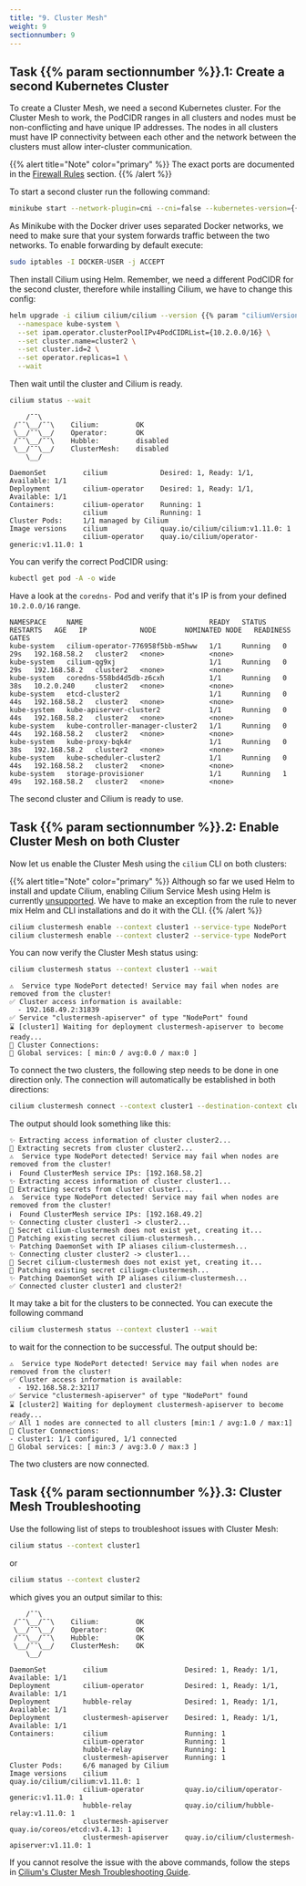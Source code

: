 ```yaml
---
title: "9. Cluster Mesh"
weight: 9
sectionnumber: 9
---
```



## Task {{% param sectionnumber %}}.1: Create a second Kubernetes Cluster

To create a Cluster Mesh, we need a second Kubernetes cluster. For the Cluster Mesh to work, the PodCIDR ranges in all clusters and nodes must be non-conflicting and have unique IP addresses. The nodes in all clusters must have IP connectivity between each other and the network between the clusters must allow inter-cluster communication.

{{% alert title="Note" color="primary" %}}
The exact ports are documented in the [Firewall Rules](https://docs.cilium.io/en/v1.11/operations/system_requirements/#firewall-requirements) section.
{{% /alert %}}

To start a second cluster run the following command:

```bash
minikube start --network-plugin=cni --cni=false --kubernetes-version={{% param "kubernetesVersion" %}} -p cluster2
```

As Minikube with the Docker driver uses separated Docker networks, we need to make sure that your system forwards traffic between the two networks. To enable forwarding by default execute:

```bash
sudo iptables -I DOCKER-USER -j ACCEPT
```

Then install Cilium using Helm. Remember, we need a different PodCIDR for the second cluster, therefore while installing Cilium, we have to change this config:

```bash
helm upgrade -i cilium cilium/cilium --version {{% param "ciliumVersion.postUpgrade" %}} \
  --namespace kube-system \
  --set ipam.operator.clusterPoolIPv4PodCIDRList={10.2.0.0/16} \
  --set cluster.name=cluster2 \
  --set cluster.id=2 \
  --set operator.replicas=1 \
  --wait
```

Then wait until the cluster and Cilium is ready.

```bash
cilium status --wait
```

```
    /¯¯\
 /¯¯\__/¯¯\    Cilium:         OK
 \__/¯¯\__/    Operator:       OK
 /¯¯\__/¯¯\    Hubble:         disabled
 \__/¯¯\__/    ClusterMesh:    disabled
    \__/

DaemonSet         cilium             Desired: 1, Ready: 1/1, Available: 1/1
Deployment        cilium-operator    Desired: 1, Ready: 1/1, Available: 1/1
Containers:       cilium-operator    Running: 1
                  cilium             Running: 1
Cluster Pods:     1/1 managed by Cilium
Image versions    cilium             quay.io/cilium/cilium:v1.11.0: 1
                  cilium-operator    quay.io/cilium/operator-generic:v1.11.0: 1
```

You can verify the correct PodCIDR using:

```bash
kubectl get pod -A -o wide
```

Have a look at the `coredns-` Pod and verify that it's IP is from your defined `10.2.0.0/16` range.

```
NAMESPACE     NAME                               READY   STATUS    RESTARTS   AGE   IP             NODE       NOMINATED NODE   READINESS GATES
kube-system   cilium-operator-776958f5bb-m5hww   1/1     Running   0          29s   192.168.58.2   cluster2   <none>           <none>
kube-system   cilium-qg9xj                       1/1     Running   0          29s   192.168.58.2   cluster2   <none>           <none>
kube-system   coredns-558bd4d5db-z6cxh           1/1     Running   0          38s   10.2.0.240     cluster2   <none>           <none>
kube-system   etcd-cluster2                      1/1     Running   0          44s   192.168.58.2   cluster2   <none>           <none>
kube-system   kube-apiserver-cluster2            1/1     Running   0          44s   192.168.58.2   cluster2   <none>           <none>
kube-system   kube-controller-manager-cluster2   1/1     Running   0          44s   192.168.58.2   cluster2   <none>           <none>
kube-system   kube-proxy-bqk4r                   1/1     Running   0          38s   192.168.58.2   cluster2   <none>           <none>
kube-system   kube-scheduler-cluster2            1/1     Running   0          44s   192.168.58.2   cluster2   <none>           <none>
kube-system   storage-provisioner                1/1     Running   1          49s   192.168.58.2   cluster2   <none>           <none>
```

The second cluster and Cilium is ready to use.


## Task {{% param sectionnumber %}}.2: Enable Cluster Mesh on both Cluster

Now let us enable the Cluster Mesh using the `cilium` CLI on both clusters:


{{% alert title="Note" color="primary" %}}
Although so far we used Helm to install and update Cilium, enabling Cilium Service Mesh using Helm is currently [unsupported](https://github.com/cilium/cilium/pull/17851). We have to make an exception from the rule to never mix Helm and CLI installations and do it with the CLI.
{{% /alert %}}

```bash
cilium clustermesh enable --context cluster1 --service-type NodePort
cilium clustermesh enable --context cluster2 --service-type NodePort
```

You can now verify the Cluster Mesh status using:

```bash
cilium clustermesh status --context cluster1 --wait
```

```
⚠️  Service type NodePort detected! Service may fail when nodes are removed from the cluster!
✅ Cluster access information is available:
  - 192.168.49.2:31839
✅ Service "clustermesh-apiserver" of type "NodePort" found
⌛ [cluster1] Waiting for deployment clustermesh-apiserver to become ready...
🔌 Cluster Connections:
🔀 Global services: [ min:0 / avg:0.0 / max:0 ]
```

To connect the two clusters, the following step needs to be done in one direction only. The connection will automatically be established in both directions:

```bash
cilium clustermesh connect --context cluster1 --destination-context cluster2
```

The output should look something like this:

```
✨ Extracting access information of cluster cluster2...
🔑 Extracting secrets from cluster cluster2...
⚠️  Service type NodePort detected! Service may fail when nodes are removed from the cluster!
ℹ️  Found ClusterMesh service IPs: [192.168.58.2]
✨ Extracting access information of cluster cluster1...
🔑 Extracting secrets from cluster cluster1...
⚠️  Service type NodePort detected! Service may fail when nodes are removed from the cluster!
ℹ️  Found ClusterMesh service IPs: [192.168.49.2]
✨ Connecting cluster cluster1 -> cluster2...
🔑 Secret cilium-clustermesh does not exist yet, creating it...
🔑 Patching existing secret cilium-clustermesh...
✨ Patching DaemonSet with IP aliases cilium-clustermesh...
✨ Connecting cluster cluster2 -> cluster1...
🔑 Secret cilium-clustermesh does not exist yet, creating it...
🔑 Patching existing secret ciliugm-clustermesh...
✨ Patching DaemonSet with IP aliases cilium-clustermesh...
✅ Connected cluster cluster1 and cluster2!
```

It may take a bit for the clusters to be connected. You can execute the following command

```bash
cilium clustermesh status --context cluster1 --wait
```
to wait for the connection to be successful. The output should be:

```
⚠️  Service type NodePort detected! Service may fail when nodes are removed from the cluster!
✅ Cluster access information is available:
  - 192.168.58.2:32117
✅ Service "clustermesh-apiserver" of type "NodePort" found
⌛ [cluster2] Waiting for deployment clustermesh-apiserver to become ready...
✅ All 1 nodes are connected to all clusters [min:1 / avg:1.0 / max:1]
🔌 Cluster Connections:
- cluster1: 1/1 configured, 1/1 connected
🔀 Global services: [ min:3 / avg:3.0 / max:3 ]
```

The two clusters are now connected.


## Task {{% param sectionnumber %}}.3: Cluster Mesh Troubleshooting

Use the following list of steps to troubleshoot issues with Cluster Mesh:

```bash
cilium status --context cluster1
```

or

```bash
cilium status --context cluster2
```

which gives you an output similar to this:

```
    /¯¯\
 /¯¯\__/¯¯\    Cilium:         OK
 \__/¯¯\__/    Operator:       OK
 /¯¯\__/¯¯\    Hubble:         OK
 \__/¯¯\__/    ClusterMesh:    OK
    \__/

DaemonSet         cilium                   Desired: 1, Ready: 1/1, Available: 1/1
Deployment        cilium-operator          Desired: 1, Ready: 1/1, Available: 1/1
Deployment        hubble-relay             Desired: 1, Ready: 1/1, Available: 1/1
Deployment        clustermesh-apiserver    Desired: 1, Ready: 1/1, Available: 1/1
Containers:       cilium                   Running: 1
                  cilium-operator          Running: 1
                  hubble-relay             Running: 1
                  clustermesh-apiserver    Running: 1
Cluster Pods:     6/6 managed by Cilium
Image versions    cilium                   quay.io/cilium/cilium:v1.11.0: 1
                  cilium-operator          quay.io/cilium/operator-generic:v1.11.0: 1
                  hubble-relay             quay.io/cilium/hubble-relay:v1.11.0: 1
                  clustermesh-apiserver    quay.io/coreos/etcd:v3.4.13: 1
                  clustermesh-apiserver    quay.io/cilium/clustermesh-apiserver:v1.11.0: 1

```


If you cannot resolve the issue with the above commands, follow the steps in [Cilium's Cluster Mesh Troubleshooting Guide](https://docs.cilium.io/en/v1.11/operations/troubleshooting/#troubleshooting-clustermesh).
